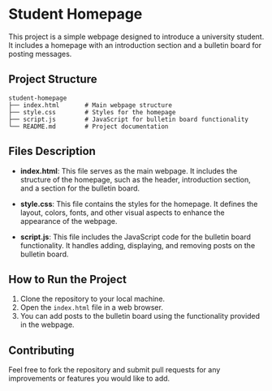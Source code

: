 # Student Homepage

This project is a simple webpage designed to introduce a university student. It includes a homepage with an introduction section and a bulletin board for posting messages.

## Project Structure

```
student-homepage
├── index.html       # Main webpage structure
├── style.css        # Styles for the homepage
├── script.js        # JavaScript for bulletin board functionality
└── README.md        # Project documentation
```

## Files Description

- **index.html**: This file serves as the main webpage. It includes the structure of the homepage, such as the header, introduction section, and a section for the bulletin board.

- **style.css**: This file contains the styles for the homepage. It defines the layout, colors, fonts, and other visual aspects to enhance the appearance of the webpage.

- **script.js**: This file includes the JavaScript code for the bulletin board functionality. It handles adding, displaying, and removing posts on the bulletin board.

## How to Run the Project

1. Clone the repository to your local machine.
2. Open the `index.html` file in a web browser.
3. You can add posts to the bulletin board using the functionality provided in the webpage.

## Contributing

Feel free to fork the repository and submit pull requests for any improvements or features you would like to add.